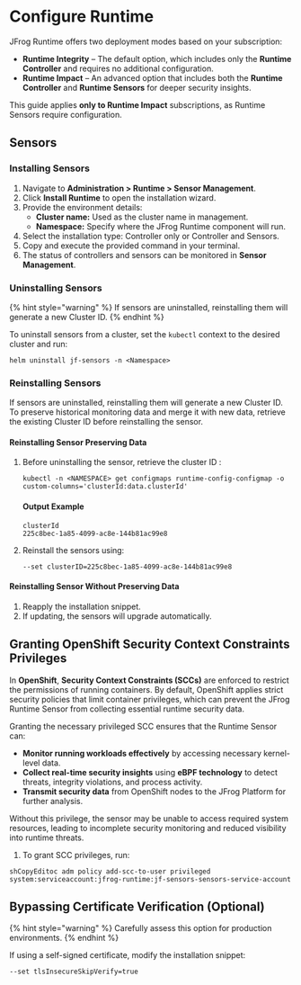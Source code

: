 # Configure Runtime

JFrog Runtime offers two deployment modes based on your subscription:

* **Runtime Integrity** – The default option, which includes only the **Runtime Controller** and requires no additional configuration.
* **Runtime Impact** – An advanced option that includes both the **Runtime Controller** and **Runtime Sensors** for deeper security insights.

This guide applies **only to Runtime Impact** subscriptions, as Runtime Sensors require configuration.

## Sensors

### Installing Sensors

1. Navigate to **Administration > Runtime > Sensor Management**.
2. Click **Install Runtime** to open the installation wizard.
3. Provide the environment details:
   * **Cluster name:** Used as the cluster name in management.
   * **Namespace:** Specify where the JFrog Runtime component will run.
4. Select the installation type: Controller only or Controller and Sensors.
5. Copy and execute the provided command in your terminal.
6. The status of controllers and sensors can be monitored in **Sensor Management**.

### Uninstalling Sensors

{% hint style="warning" %}
If sensors are uninstalled, reinstalling them will generate a new Cluster ID.&#x20;
{% endhint %}

To uninstall sensors from a cluster, set the `kubectl` context to the desired cluster and run:

```
helm uninstall jf-sensors -n <Namespace>
```

### Reinstalling Sensors

If sensors are uninstalled, reinstalling them will generate a new Cluster ID. To preserve historical monitoring data and merge it with new data, retrieve the existing Cluster ID before reinstalling the sensor.

#### Reinstalling Sensor Preserving Data

1.  Before uninstalling the sensor, retrieve the cluster ID :

    ```
    kubectl -n <NAMESPACE> get configmaps runtime-config-configmap -o custom-columns='clusterId:data.clusterId'
    ```

    #### Output Example

    ```
    clusterId
    225c8bec-1a85-4099-ac8e-144b81ac99e8
    ```
2.  Reinstall the sensors using:

    ```
    --set clusterID=225c8bec-1a85-4099-ac8e-144b81ac99e8
    ```

#### Reinstalling Sensor Without Preserving Data

1. Reapply the installation snippet.
2. If updating, the sensors will upgrade automatically.

## Granting OpenShift Security Context Constraints Privileges

In **OpenShift**, **Security Context Constraints (SCCs)** are enforced to restrict the permissions of running containers. By default, OpenShift applies strict security policies that limit container privileges, which can prevent the JFrog Runtime Sensor from collecting essential runtime security data.

Granting the necessary privileged SCC ensures that the Runtime Sensor can:

* **Monitor running workloads effectively** by accessing necessary kernel-level data.
* **Collect real-time security insights** using **eBPF technology** to detect threats, integrity violations, and process activity.
* **Transmit security data** from OpenShift nodes to the JFrog Platform for further analysis.

Without this privilege, the sensor may be unable to access required system resources, leading to incomplete security monitoring and reduced visibility into runtime threats.

1. To grant SCC privileges, run:

```
shCopyEditoc adm policy add-scc-to-user privileged system:serviceaccount:jfrog-runtime:jf-sensors-sensors-service-account
```

## Bypassing Certificate Verification (Optional)

{% hint style="warning" %}
Carefully assess this option for production environments.
{% endhint %}

If using a self-signed certificate, modify the installation snippet:

```
--set tlsInsecureSkipVerify=true
```
